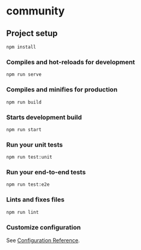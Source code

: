 # community

## Project setup

```
npm install
```

### Compiles and hot-reloads for development

```
npm run serve
```

### Compiles and minifies for production

```
npm run build
```

### Starts development build

```
npm run start
```

### Run your unit tests

```
npm run test:unit
```

### Run your end-to-end tests

```
npm run test:e2e
```

### Lints and fixes files

```
npm run lint
```

### Customize configuration

See [Configuration Reference](https://cli.vuejs.org/config/).

